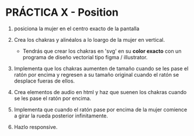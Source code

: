 # PRÁCTICA X - Position

1. posiciona la mujer en el centro exacto de la pantalla

2. Crea los chakras y alinéalos a lo loargo de la mujer en vertical.
    - Tendrás que crear los chakras en 'svg' en su **color exacto** con un programa de diseño vectorial tipo figma / illustrator.

3. Implementa que los chakras aumenten de tamaño cuando se les pase el ratón por encima y regresen a su tamaño original cuando el ratón se desplace fueras de ellos.

4. Crea elementos de audio en html y haz que suenen los chakras cuando se les pase el ratón por encima.

5. Implementa que cuando el ratón pase por encima de la mujer comience a girar la rueda posterior infinitamente.

6. Hazlo responsive.